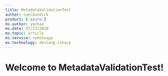 ```yaml
---
title: MetadataValidationTest
author: noelbundick
product: ['azure']
ms.author: yazhao
ms.date: 07/23/2018
ms.topic: article
ms.service: remoteapp
ms.technology: devlang-csharp
---
```

# Welcome to MetadataValidationTest!